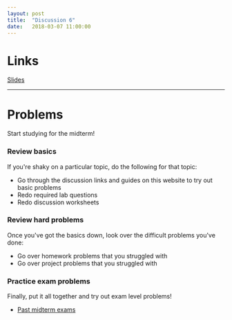 ```yaml
---
layout: post
title:  "Discussion 6"
date:   2018-03-07 11:00:00
---
```


# Links

[Slides](https://docs.google.com/presentation/d/1tNGg9kSE1Ge1Digl_mWLeUuQBxYm6f7QbJdN9Qu4CXE/edit?usp=sharing)

---

# Problems

Start studying for the midterm!

### Review basics
If you're shaky on a particular topic, do the following for that topic:

* Go through the discussion links and guides on this website to try out basic problems
* Redo required lab questions
* Redo discussion worksheets

### Review hard problems
Once you've got the basics down, look over the difficult problems you've done:

* Go over homework problems that you struggled with
* Go over project problems that you struggled with

### Practice exam problems
Finally, put it all together and try out exam level problems!

* [Past midterm exams](http://cs61a.org/articles/resources.html#past-exams)
